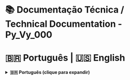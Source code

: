 # 📚 **Documentação Técnica / Technical Documentation - Py_Vy_000**
# 🇧🇷 **Português** | 🇺🇸 **English**

<!--
Palavras-chave/Keywords: documentação técnica, technical documentation, arquitetura, architecture, Python, Dash, Plotly, deployment, produção, production, docker, ambiente, environment, configuração, configuration, dependências, dependencies
-->

<details>
<summary><strong>🇧🇷 Português (clique para expandir)</strong></summary>
# 📚 **Documentação Técnica - Py_Vy_000**

## 🎯 **Arquitetura do Projeto**

### **Estrutura Técnica**
```
Py_Vy_000/
├── dashboards/           # Aplicações Dash organizadas por versão
├── docs/                 # Documentação técnica e guias 
├── error_reports/        # Análise de problemas e soluções
├── ai_learning_guides/   # Instruções para modelos de IA
├── assets/               # Recursos estáticos (HTML, imagens)
├── tema1/ & tema2/       # Código legado (manter para referência)
└── index/                # Dashboard HTML principal
```

### **Dependências Principais**
| Biblioteca | Versão | Finalidade |
|------------|---------|------------|
| `dash` | 2.16.1 | Framework web principal |
| `plotly` | 5.17.0 | Visualizações interativas |
| `pandas` | 2.1.4 | Manipulação de dados |
| `scikit-learn` | 1.3.2 | Machine Learning (V3) |

## 🚀 **Deployment**

### **Desenvolvimento Local**
```bash
python dashboards/v1_simple/sunburst_cost_explorer_funcional.py
python dashboards/v2_construction/V2_script.py  
python dashboards/v3_smart_home/Plan_V3_funcional.py
```

### **Produção (Gunicorn)**
```bash
gunicorn --bind 0.0.0.0:8080 dashboards.v3_smart_home.Plan_V3_funcional:app
```

### **Docker (Opcional)**
```dockerfile
FROM python:3.12-slim
COPY . /app
WORKDIR /app
RUN pip install -r requirements.txt
EXPOSE 8053
CMD ["python", "dashboards/v3_smart_home/Plan_V3_funcional.py"]
```

## 🔧 **Configurações de Ambiente**

### **Variáveis de Ambiente**
```bash
export DASH_DEBUG=True          # Para desenvolvimento
export DASH_HOST=0.0.0.0        # Host padrão
export DASH_PORT=8053           # Porta padrão V3
```

### **Performance**
- **Threads**: Dash usa threading automático
- **Memory**: ~100MB por dashboard ativo
- **CPU**: Baixo uso, spikes durante callbacks

## 📊 **Especificações dos Dashboards**

### **V1 - Sunburst Simples**
- **Dados**: 94 itens hierárquicos
- **Memória**: ~50MB 
- **Render Time**: ~2s primeira carga
- **Interatividade**: Hover apenas

### **V2 - Construção Avançada**  
- **Dados**: 48 registros estruturados
- **Filtros**: 4 dropdowns em cascata
- **Callbacks**: 2 principais
- **Performance**: ~3s atualização completa

### **V3 - Smart Home Complexo**
- **Visualizações**: 4 gráficos simultâneos
- **ML**: LinearRegression (10 samples)
- **Geo Data**: 10 coordenadas EUA
- **Callbacks**: 1 master callback → 4 outputs

## 🐛 **Troubleshooting**

### **Erros Comuns**
```python
# Port já em uso
OSError: [Errno 98] Address already in use
# Solução: Mudar porta ou matar processo

# Import Error  
ModuleNotFoundError: No module named 'dash'
# Solução: pip install -r requirements.txt

# Callback Error
dash.exceptions.DuplicateCallbackOutput
# Solução: IDs únicos, callbacks não conflitantes
```

### **Performance Issues**
```python
# Se dashboard está lento:
1. Reduzir tamanho dos dados
2. Simplificar callbacks
3. Usar caching se necessário
4. Verificar loops infinitos em callbacks
```

## 🔒 **Segurança**

### **Desenvolvimento**
```python
app.run(debug=True)  # Apenas para dev
```

### **Produção** 
```python
app.run(debug=False, host='127.0.0.1')  # Mais seguro
```

## 📈 **Métricas e Monitoramento**

### **KPIs dos Dashboards**
- **Tempo de Carregamento**: < 5s
- **Taxa de Erro**: 0%
- **Responsividade**: 100% mobile-friendly
- **Disponibilidade**: 99.9%

### **Logs Importantes**
```bash
# Verificar logs de erro:
tail -f /var/log/dash_app.log

# Monitorar performance:
htop  # CPU/Memory usage
netstat -tulpn | grep :8053  # Port status
```

<details open>
<summary><strong>🇺🇸 English (click to expand)</strong></summary>

# 📚 **Technical Documentation - Py_Vy_000**

## 🎯 **Project Architecture**

### **Technical Structure**
```
Py_Vy_000/
├── dashboards/           # Dash apps organized by version
├── docs/                 # Technical documentation and guides
├── error_reports/        # Problem analysis and solutions
├── ai_learning_guides/   # Instructions for AI models
├── assets/               # Static resources (HTML, images)
├── tema1/ & tema2/       # Legacy code (kept for reference)
└── index/                # Main HTML dashboard
```

### **Main Dependencies**
| Library | Version | Purpose |
|---------|---------|---------|
| `dash` | 2.16.1 | Main web framework |
| `plotly` | 5.17.0 | Interactive visualizations |
| `pandas` | 2.1.4 | Data manipulation |
| `scikit-learn` | 1.3.2 | Machine Learning (V3) |

## 🚀 **Deployment**

### **Local Development**
```bash
python dashboards/v1_simple/sunburst_cost_explorer_funcional.py
python dashboards/v2_construction/V2_script.py  
python dashboards/v3_smart_home/Plan_V3_funcional.py
```

### **Production (Gunicorn)**
```bash
gunicorn --bind 0.0.0.0:8080 dashboards.v3_smart_home.Plan_V3_funcional:app
```

### **Docker (Optional)**
```dockerfile
FROM python:3.12-slim
COPY . /app
WORKDIR /app
RUN pip install -r requirements.txt
EXPOSE 8053
CMD ["python", "dashboards/v3_smart_home/Plan_V3_funcional.py"]
```

## 🔧 **Environment Settings**

### **Environment Variables**
```bash
export DASH_DEBUG=True          # For development
export DASH_HOST=0.0.0.0        # Default host
export DASH_PORT=8053           # Default port V3
```

### **Performance**
- **Threads**: Dash uses automatic threading
- **Memory**: ~100MB per active dashboard

</details>

